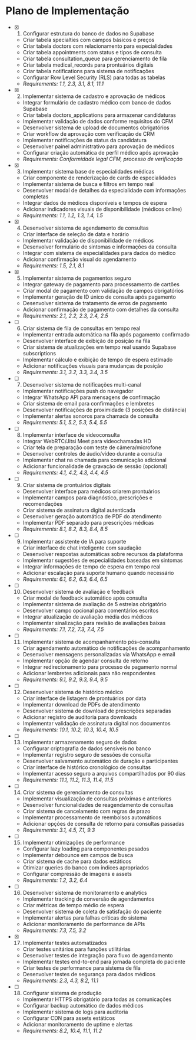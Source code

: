 # Plano de Implementação

- [x] 1. Configurar estrutura do banco de dados no Supabase





  - Criar tabela specialties com campos básicos e preços
  - Criar tabela doctors com relacionamento para especialidades
  - Criar tabela appointments com status e tipos de consulta
  - Criar tabela consultation_queue para gerenciamento de fila
  - Criar tabela medical_records para prontuários digitais
  - Criar tabela notifications para sistema de notificações
  - Configurar Row Level Security (RLS) para todas as tabelas
  - _Requirements: 1.1, 2.3, 3.1, 8.1, 11.1_

- [x] 2. Implementar sistema de cadastro e aprovação de médicos






  - Integrar formulário de cadastro médico com banco de dados Supabase
  - Criar tabela doctors_applications para armazenar candidaturas
  - Implementar validação de dados conforme requisitos do CFM
  - Desenvolver sistema de upload de documentos obrigatórios
  - Criar workflow de aprovação com verificação de CRM
  - Implementar notificações de status da candidatura
  - Desenvolver painel administrativo para aprovação de médicos
  - Configurar criação automática de perfil médico após aprovação
  - _Requirements: Conformidade legal CFM, processo de verificação_

- [x] 3. Implementar sistema base de especialidades médicas








  - Criar componente de renderização de cards de especialidades
  - Implementar sistema de busca e filtros em tempo real
  - Desenvolver modal de detalhes da especialidade com informações completas
  - Integrar dados de médicos disponíveis e tempos de espera
  - Adicionar indicadores visuais de disponibilidade (médicos online)
  - _Requirements: 1.1, 1.2, 1.3, 1.4, 1.5_

- [x] 4. Desenvolver sistema de agendamento de consultas



  - Criar interface de seleção de data e horário
  - Implementar validação de disponibilidade de médicos
  - Desenvolver formulário de sintomas e informações da consulta
  - Integrar com sistema de especialidades para dados do médico
  - Adicionar confirmação visual do agendamento
  - _Requirements: 1.5, 2.1, 8.1_

- [x] 5. Implementar sistema de pagamentos seguro



  - Integrar gateway de pagamento para processamento de cartões
  - Criar modal de pagamento com validação de campos obrigatórios
  - Implementar geração de ID único de consulta após pagamento
  - Desenvolver sistema de tratamento de erros de pagamento
  - Adicionar confirmação de pagamento com detalhes da consulta
  - _Requirements: 2.1, 2.2, 2.3, 2.4, 2.5_

- [ ] 6. Criar sistema de fila de consultas em tempo real
  - Implementar entrada automática na fila após pagamento confirmado
  - Desenvolver interface de exibição de posição na fila
  - Criar sistema de atualizações em tempo real usando Supabase subscriptions
  - Implementar cálculo e exibição de tempo de espera estimado
  - Adicionar notificações visuais para mudanças de posição
  - _Requirements: 3.1, 3.2, 3.3, 3.4, 3.5_

- [ ] 7. Desenvolver sistema de notificações multi-canal
  - Implementar notificações push do navegador
  - Integrar WhatsApp API para mensagens de confirmação
  - Criar sistema de email para confirmações e lembretes
  - Desenvolver notificações de proximidade (3 posições de distância)
  - Implementar alertas sonoros para chamada de consulta
  - _Requirements: 5.1, 5.2, 5.3, 5.4, 5.5_

- [ ] 8. Implementar interface de videoconsulta
  - Integrar WebRTC/Jitsi Meet para videochamadas HD
  - Criar tela de preparação com teste de câmera/microfone
  - Desenvolver controles de áudio/vídeo durante a consulta
  - Implementar chat na chamada para comunicação adicional
  - Adicionar funcionalidade de gravação de sessão (opcional)
  - _Requirements: 4.1, 4.2, 4.3, 4.4, 4.5_

- [ ] 9. Criar sistema de prontuários digitais
  - Desenvolver interface para médicos criarem prontuários
  - Implementar campos para diagnóstico, prescrições e recomendações
  - Criar sistema de assinatura digital autenticada
  - Desenvolver geração automática de PDF do atendimento
  - Implementar PDF separado para prescrições médicas
  - _Requirements: 8.1, 8.2, 8.3, 8.4, 8.5_

- [ ] 9. Implementar assistente de IA para suporte
  - Criar interface de chat inteligente com saudação
  - Desenvolver respostas automáticas sobre recursos da plataforma
  - Implementar sugestões de especialidades baseadas em sintomas
  - Integrar informações de tempo de espera em tempo real
  - Adicionar escalação para suporte humano quando necessário
  - _Requirements: 6.1, 6.2, 6.3, 6.4, 6.5_

- [ ] 10. Desenvolver sistema de avaliação e feedback
  - Criar modal de feedback automático após consulta
  - Implementar sistema de avaliação de 5 estrelas obrigatório
  - Desenvolver campo opcional para comentários escritos
  - Integrar atualização de avaliação média dos médicos
  - Implementar sinalização para revisão de avaliações baixas
  - _Requirements: 7.1, 7.2, 7.3, 7.4, 7.5_

- [ ] 11. Implementar sistema de acompanhamento pós-consulta
  - Criar agendamento automático de notificações de acompanhamento
  - Desenvolver mensagens personalizadas via WhatsApp e email
  - Implementar opção de agendar consulta de retorno
  - Integrar redirecionamento para processo de pagamento normal
  - Adicionar lembretes adicionais para não respondentes
  - _Requirements: 9.1, 9.2, 9.3, 9.4, 9.5_

- [ ] 12. Desenvolver sistema de histórico médico
  - Criar interface de listagem de prontuários por data
  - Implementar download de PDFs de atendimento
  - Desenvolver sistema de download de prescrições separadas
  - Adicionar registro de auditoria para downloads
  - Implementar validação de assinatura digital nos documentos
  - _Requirements: 10.1, 10.2, 10.3, 10.4, 10.5_

- [ ] 13. Implementar armazenamento seguro de dados
  - Configurar criptografia de dados sensíveis no banco
  - Implementar registro seguro de sessões de consulta
  - Desenvolver salvamento automático de duração e participantes
  - Criar interface de histórico cronológico de consultas
  - Implementar acesso seguro a arquivos compartilhados por 90 dias
  - _Requirements: 11.1, 11.2, 11.3, 11.4, 11.5_

- [ ] 14. Criar sistema de gerenciamento de consultas
  - Implementar visualização de consultas próximas e anteriores
  - Desenvolver funcionalidades de reagendamento de consultas
  - Criar sistema de cancelamento com regras de prazo
  - Implementar processamento de reembolsos automáticos
  - Adicionar opções de consulta de retorno para consultas passadas
  - _Requirements: 3.1, 4.5, 7.1, 9.3_

- [ ] 15. Implementar otimizações de performance
  - Configurar lazy loading para componentes pesados
  - Implementar debounce em campos de busca
  - Criar sistema de cache para dados estáticos
  - Otimizar queries do banco com índices apropriados
  - Configurar compressão de imagens e assets
  - _Requirements: 1.2, 3.2, 6.4_

- [ ] 16. Desenvolver sistema de monitoramento e analytics
  - Implementar tracking de conversão de agendamentos
  - Criar métricas de tempo médio de espera
  - Desenvolver sistema de coleta de satisfação do paciente
  - Implementar alertas para falhas críticas do sistema
  - Adicionar monitoramento de performance de APIs
  - _Requirements: 7.3, 7.5, 3.2_

- [x] 17. Implementar testes automatizados



  - Criar testes unitários para funções utilitárias
  - Desenvolver testes de integração para fluxo de agendamento
  - Implementar testes end-to-end para jornada completa do paciente
  - Criar testes de performance para sistema de fila
  - Desenvolver testes de segurança para dados médicos
  - _Requirements: 2.3, 4.3, 8.2, 11.1_

- [ ] 18. Configurar sistema de produção
  - Implementar HTTPS obrigatório para todas as comunicações
  - Configurar backup automático de dados médicos
  - Implementar sistema de logs para auditoria
  - Configurar CDN para assets estáticos
  - Adicionar monitoramento de uptime e alertas
  - _Requirements: 8.2, 10.4, 11.1, 11.2_